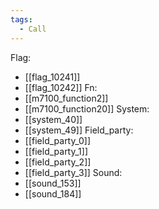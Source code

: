 ```yaml
---
tags:
  - Call
---
```

Flag:
- [[flag_10241]]
- [[flag_10242]]
Fn:
- [[m7100_function2]]
- [[m7100_function20]]
System:
- [[system_40]]
- [[system_49]]
Field_party:
- [[field_party_0]]
- [[field_party_1]]
- [[field_party_2]]
- [[field_party_3]]
Sound:
- [[sound_153]]
- [[sound_184]]
